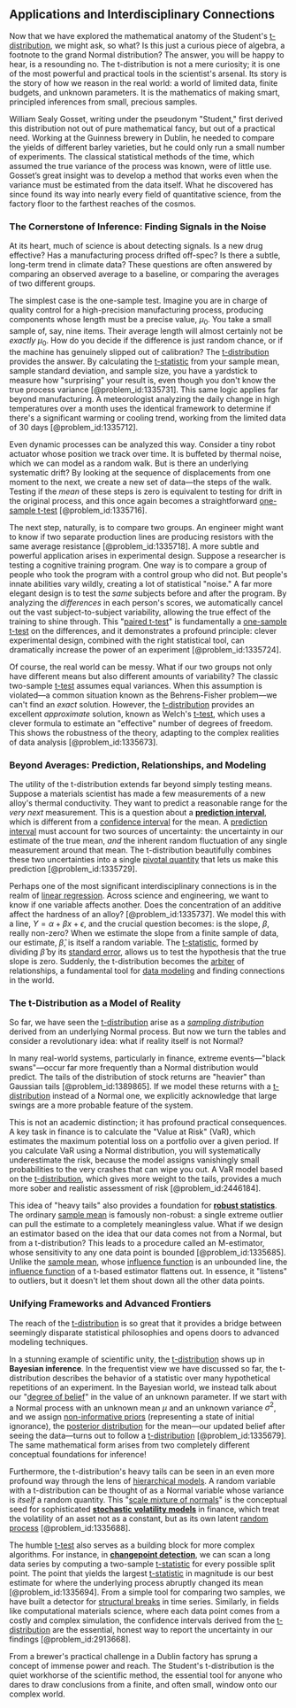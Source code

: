 ## Applications and Interdisciplinary Connections

Now that we have explored the mathematical anatomy of the Student's [t-distribution](@article_id:266569), we might ask, so what? Is this just a curious piece of algebra, a footnote to the grand Normal distribution? The answer, you will be happy to hear, is a resounding no. The t-distribution is not a mere curiosity; it is one of the most powerful and practical tools in the scientist's arsenal. Its story is the story of how we reason in the real world: a world of limited data, finite budgets, and unknown parameters. It is the mathematics of making smart, principled inferences from small, precious samples.

William Sealy Gosset, writing under the pseudonym "Student," first derived this distribution not out of pure mathematical fancy, but out of a practical need. Working at the Guinness brewery in Dublin, he needed to compare the yields of different barley varieties, but he could only run a small number of experiments. The classical statistical methods of the time, which assumed the true variance of the process was known, were of little use. Gosset’s great insight was to develop a method that works even when the variance must be estimated from the data itself. What he discovered has since found its way into nearly every field of quantitative science, from the factory floor to the farthest reaches of the cosmos.

### The Cornerstone of Inference: Finding Signals in the Noise

At its heart, much of science is about detecting signals. Is a new drug effective? Has a manufacturing process drifted off-spec? Is there a subtle, long-term trend in climate data? These questions are often answered by comparing an observed average to a baseline, or comparing the averages of two different groups.

The simplest case is the one-sample test. Imagine you are in charge of quality control for a high-precision manufacturing process, producing components whose length must be a precise value, $\mu_0$. You take a small sample of, say, nine items. Their average length will almost certainly not be *exactly* $\mu_0$. How do you decide if the difference is just random chance, or if the machine has genuinely slipped out of calibration? The [t-distribution](@article_id:266569) provides the answer. By calculating the [t-statistic](@article_id:176987) from your sample mean, sample standard deviation, and sample size, you have a yardstick to measure how "surprising" your result is, even though you don't know the true process variance [@problem_id:1335731]. This same logic applies far beyond manufacturing. A meteorologist analyzing the daily change in high temperatures over a month uses the identical framework to determine if there's a significant warming or cooling trend, working from the limited data of 30 days [@problem_id:1335712].

Even dynamic processes can be analyzed this way. Consider a tiny robot actuator whose position we track over time. It is buffeted by thermal noise, which we can model as a random walk. But is there an underlying systematic drift? By looking at the sequence of displacements from one moment to the next, we create a new set of data—the steps of the walk. Testing if the *mean* of these steps is zero is equivalent to testing for drift in the original process, and this once again becomes a straightforward [one-sample t-test](@article_id:173621) [@problem_id:1335716].

The next step, naturally, is to compare two groups. An engineer might want to know if two separate production lines are producing resistors with the same average resistance [@problem_id:1335718]. A more subtle and powerful application arises in experimental design. Suppose a researcher is testing a cognitive training program. One way is to compare a group of people who took the program with a control group who did not. But people's innate abilities vary wildly, creating a lot of statistical "noise." A far more elegant design is to test the *same* subjects before and after the program. By analyzing the *differences* in each person's scores, we automatically cancel out the vast subject-to-subject variability, allowing the true effect of the training to shine through. This "[paired t-test](@article_id:168576)" is fundamentally a [one-sample t-test](@article_id:173621) on the differences, and it demonstrates a profound principle: clever experimental design, combined with the right statistical tool, can dramatically increase the power of an experiment [@problem_id:1335724].

Of course, the real world can be messy. What if our two groups not only have different means but also different amounts of variability? The classic two-sample [t-test](@article_id:271740) assumes equal variances. When this assumption is violated—a common situation known as the Behrens-Fisher problem—we can't find an *exact* solution. However, the [t-distribution](@article_id:266569) provides an excellent *approximate* solution, known as Welch's [t-test](@article_id:271740), which uses a clever formula to estimate an "effective" number of degrees of freedom. This shows the robustness of the theory, adapting to the complex realities of data analysis [@problem_id:1335673].

### Beyond Averages: Prediction, Relationships, and Modeling

The utility of the t-distribution extends far beyond simply testing means. Suppose a materials scientist has made a few measurements of a new alloy's thermal conductivity. They want to predict a reasonable range for the *very next* measurement. This is a question about a **[prediction interval](@article_id:166422)**, which is different from a [confidence interval](@article_id:137700) for the mean. A [prediction interval](@article_id:166422) must account for two sources of uncertainty: the uncertainty in our estimate of the true mean, *and* the inherent random fluctuation of any single measurement around that mean. The t-distribution beautifully combines these two uncertainties into a single [pivotal quantity](@article_id:167903) that lets us make this prediction [@problem_id:1335729].

Perhaps one of the most significant interdisciplinary connections is in the realm of [linear regression](@article_id:141824). Across science and engineering, we want to know if one variable affects another. Does the concentration of an additive affect the hardness of an alloy? [@problem_id:1335737]. We model this with a line, $Y = \alpha + \beta x + \epsilon$, and the crucial question becomes: is the slope, $\beta$, really non-zero? When we estimate the slope from a finite sample of data, our estimate, $\hat{\beta}$, is itself a random variable. The [t-statistic](@article_id:176987), formed by dividing $\hat{\beta}$ by its [standard error](@article_id:139631), allows us to test the hypothesis that the true slope is zero. Suddenly, the t-distribution becomes the [arbiter](@article_id:172555) of relationships, a fundamental tool for [data modeling](@article_id:140962) and finding connections in the world.

### The t-Distribution as a Model of Reality

So far, we have seen the [t-distribution](@article_id:266569) arise as a *[sampling distribution](@article_id:275953)* derived from an underlying Normal process. But now we turn the tables and consider a revolutionary idea: what if reality itself is not Normal?

In many real-world systems, particularly in finance, extreme events—"black swans"—occur far more frequently than a Normal distribution would predict. The tails of the distribution of stock returns are "heavier" than Gaussian tails [@problem_id:1389865]. If we model these returns with a [t-distribution](@article_id:266569) instead of a Normal one, we explicitly acknowledge that large swings are a more probable feature of the system.

This is not an academic distinction; it has profound practical consequences. A key task in finance is to calculate the "Value at Risk" (VaR), which estimates the maximum potential loss on a portfolio over a given period. If you calculate VaR using a Normal distribution, you will systematically underestimate the risk, because the model assigns vanishingly small probabilities to the very crashes that can wipe you out. A VaR model based on the [t-distribution](@article_id:266569), which gives more weight to the tails, provides a much more sober and realistic assessment of risk [@problem_id:2446184].

This idea of "heavy tails" also provides a foundation for **[robust statistics](@article_id:269561)**. The ordinary [sample mean](@article_id:168755) is famously non-robust: a single extreme outlier can pull the estimate to a completely meaningless value. What if we design an estimator based on the idea that our data comes not from a Normal, but from a t-distribution? This leads to a procedure called an M-estimator, whose sensitivity to any one data point is bounded [@problem_id:1335685]. Unlike the [sample mean](@article_id:168755), whose [influence function](@article_id:168152) is an unbounded line, the [influence function](@article_id:168152) of a t-based estimator flattens out. In essence, it "listens" to outliers, but it doesn't let them shout down all the other data points.

### Unifying Frameworks and Advanced Frontiers

The reach of the [t-distribution](@article_id:266569) is so great that it provides a bridge between seemingly disparate statistical philosophies and opens doors to advanced modeling techniques.

In a stunning example of scientific unity, the [t-distribution](@article_id:266569) shows up in **Bayesian inference**. In the frequentist view we have discussed so far, the t-distribution describes the behavior of a statistic over many hypothetical repetitions of an experiment. In the Bayesian world, we instead talk about our "[degree of belief](@article_id:267410)" in the value of an unknown parameter. If we start with a Normal process with an unknown mean $\mu$ and an unknown variance $\sigma^2$, and we assign [non-informative priors](@article_id:176470) (representing a state of initial ignorance), the [posterior distribution](@article_id:145111) for the mean—our updated belief after seeing the data—turns out to follow a [t-distribution](@article_id:266569) [@problem_id:1335679]. The same mathematical form arises from two completely different conceptual foundations for inference!

Furthermore, the t-distribution's heavy tails can be seen in an even more profound way through the lens of [hierarchical models](@article_id:274458). A random variable with a t-distribution can be thought of as a Normal variable whose variance is *itself* a random quantity. This "[scale mixture of normals](@article_id:267141)" is the conceptual seed for sophisticated **[stochastic volatility models](@article_id:142240)** in finance, which treat the volatility of an asset not as a constant, but as its own latent [random process](@article_id:269111) [@problem_id:1335688].

The humble [t-test](@article_id:271740) also serves as a building block for more complex algorithms. For instance, in **[changepoint detection](@article_id:634076)**, we can scan a long data series by computing a two-sample [t-statistic](@article_id:176987) for every possible split point. The point that yields the largest [t-statistic](@article_id:176987) in magnitude is our best estimate for where the underlying process abruptly changed its mean [@problem_id:1335694]. From a simple tool for comparing two samples, we have built a detector for [structural breaks](@article_id:636012) in time series. Similarly, in fields like computational materials science, where each data point comes from a costly and complex simulation, the confidence intervals derived from the [t-distribution](@article_id:266569) are the essential, honest way to report the uncertainty in our findings [@problem_id:2913668].

From a brewer's practical challenge in a Dublin factory has sprung a concept of immense power and reach. The Student's t-distribution is the quiet workhorse of the scientific method, the essential tool for anyone who dares to draw conclusions from a finite, and often small, window onto our complex world.